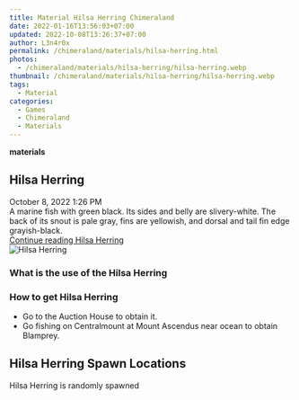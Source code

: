```yaml
---
title: Material Hilsa Herring Chimeraland
date: 2022-01-16T13:56:03+07:00
updated: 2022-10-08T13:26:37+07:00
author: L3n4r0x
permalink: /chimeraland/materials/hilsa-herring.html
photos:
  - /chimeraland/materials/hilsa-herring/hilsa-herring.webp
thumbnail: /chimeraland/materials/hilsa-herring/hilsa-herring.webp
tags:
  - Material
categories:
  - Games
  - Chimeraland
  - Materials
---
```


<section id="bootstrap-wrapper">
  <link
    rel="stylesheet"
    href="https://rawcdn.githack.com/dimaslanjaka/Web-Manajemen/0c3b5aa1813bd4abcd2c11bf3e37928b15c28664/css/bootstrap-5-3-0-alpha3-wrapper.css"
  />
  <div
    class="row g-0 border rounded overflow-hidden flex-md-row mb-4 shadow-sm position-relative bg-light text-dark"
  >
    <div class="col p-4 d-flex flex-column position-static">
      <strong class="d-inline-block mb-2 text-success">materials</strong>
      <h2 class="mb-0">Hilsa Herring</h2>
      <div class="mb-1 text-muted">October 8, 2022 1:26 PM</div>
      <div class="mb-2 border p-1">
        A marine fish with green black. Its sides and belly are slivery-white.
        The back of its snout is pale gray, fins are yellowish, and dorsal and
        tail fin edge grayish-black.
      </div>
      <a
        href="/chimeraland/materials/hilsa-herring.html"
        class="stretched-link d-none"
        >Continue reading Hilsa Herring</a
      >
    </div>
    <div class="col-auto d-none d-lg-block">
      <img
        src="/chimeraland/materials/hilsa-herring/hilsa-herring.webp"
        alt="Hilsa Herring"
      />
    </div>
  </div>
  <div class="row bg-light text-dark">
    <div class="col-lg-6 col-12 mb-2">
      <div class="card">
        <div class="card-body">
          <h3 class="card-title">What is the use of the Hilsa Herring</h3>
          <div class="card-text"><ul></ul></div>
        </div>
      </div>
    </div>
    <div class="col-lg-6 col-12 mb-2">
      <div class="card">
        <div class="card-body">
          <h3 class="card-title">How to get Hilsa Herring</h3>
          <div class="card-text">
            <ul>
              <li>Go to the Auction House to obtain it.</li>
              <li>
                Go fishing on Centralmount at Mount Ascendus near ocean to
                obtain Blamprey.
              </li>
            </ul>
          </div>
        </div>
      </div>
    </div>
    <div class="col-12 mb-2">
      <h2>Hilsa Herring Spawn Locations</h2>
      <p>Hilsa Herring is randomly spawned</p>
    </div>
  </div>
</section>